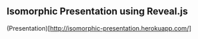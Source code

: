 ## Isomorphic Presentation using Reveal.js
(Presentation)[http://isomorphic-presentation.herokuapp.com/]
